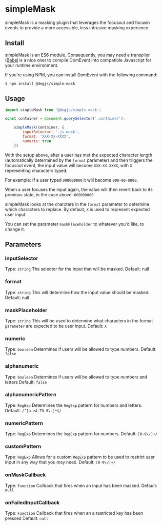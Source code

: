 # simpleMask
simpleMask is a masking plugin that leverages the focusout and focusin events to provide a more accessible, less intrusive masking experience.

## Install
simpleMask is an ES6 module. Consequently, you may need a transpiler ([Babel](https://babeljs.io) is a nice one) to compile DomEvent into compatible Javascript for your runtime environment.

If you're using NPM, you can install DomEvent with the following command:

```
$ npm install @degjs/simple-mask
```

## Usage
``` javascript
import simpleMask from '@degjs/simple-mask';

const container = document.querySelector('.container');

    simpleMask(container, {
        inputSelector: '.js-mask',
        format: 'XXX-XX-XXXX',
        numeric: true
    })
```

With the setup above, after a user has met the expected character length (automatically determined by the ```format``` parameter) and then triggers the focusout event, the input value will become ```XXX-XX-XXXX```, with ```X``` representing characters typed.

For example: If a user typed ```000000000``` it will become ```000-00-0000```.

When a user focuses the input again, the value will then revert back to its previous state, in the case above: ```000000000```


simpleMask looks at the charcters in the ```format``` parameter to determine which characters to replace. By default,  ```X``` is used to represent expected user input.

You can set the parameter ```maskPlaceholder``` to whatever you'd like, to change it.

## Parameters

### inputSelector
Type: `string`
The selector for the input that will be masked.
Default: null

### format
Type: `string`
This will determine how the input value should be masked.
Default: null

### maskPlaceholder
Type: `string`
This will be used to determine what characters in the format `parameter` are expected to be user input.
Default: `X`

### numeric
Type: `boolean`
Determines if users will be allowed to type numbers.
Default: `false`

### alphanumeric
Type: `boolean`
Determines if users will be allowed to type numbers and letters
Default: `false`

### alphanumericPattern
Type: `RegExp`
Determines the `RegExp` pattern for numbers and letters.
Default: `/^[a-zA-Z0-9\.]*$/`

### numericPattern
Type: `RegExp`
Determines the `RegExp` pattern for numbers.
Default: `[0-9\/]+/`

### customPattern
Type: `RegExp`
Allows for a custom `RegExp` pattern to be used to restrict user input in any way that you may need.
Default: `[0-9\/]+/`

### onMaskCallback
Type: `Function`
Callback that fires when an input has been masked.
Default: `null`

### onFailedInputCallback
Type: `Function`
Callback that fires when an a restricted key has been pressed
Default: `null`
